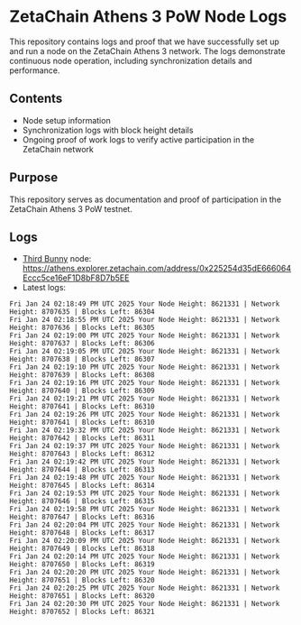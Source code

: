 # ZetaChain Athens 3 PoW Node Logs
This repository contains logs and proof that we have successfully set up and run a node on the ZetaChain Athens 3 network. The logs demonstrate continuous node operation, including synchronization details and performance.

## Contents
- Node setup information
- Synchronization logs with block height details
- Ongoing proof of work logs to verify active participation in the ZetaChain network

## Purpose
This repository serves as documentation and proof of participation in the ZetaChain Athens 3 PoW testnet.

## Logs

- [Third Bunny](https://thirdbunny.xyz/) node: https://athens.explorer.zetachain.com/address/0x225254d35dE666064Eccc5ce16eF1D8bF8D7b5EE
- Latest logs:
```
Fri Jan 24 02:18:49 PM UTC 2025 Your Node Height: 8621331 | Network Height: 8707635 | Blocks Left: 86304
Fri Jan 24 02:18:55 PM UTC 2025 Your Node Height: 8621331 | Network Height: 8707636 | Blocks Left: 86305
Fri Jan 24 02:19:00 PM UTC 2025 Your Node Height: 8621331 | Network Height: 8707637 | Blocks Left: 86306
Fri Jan 24 02:19:05 PM UTC 2025 Your Node Height: 8621331 | Network Height: 8707638 | Blocks Left: 86307
Fri Jan 24 02:19:10 PM UTC 2025 Your Node Height: 8621331 | Network Height: 8707639 | Blocks Left: 86308
Fri Jan 24 02:19:16 PM UTC 2025 Your Node Height: 8621331 | Network Height: 8707640 | Blocks Left: 86309
Fri Jan 24 02:19:21 PM UTC 2025 Your Node Height: 8621331 | Network Height: 8707641 | Blocks Left: 86310
Fri Jan 24 02:19:26 PM UTC 2025 Your Node Height: 8621331 | Network Height: 8707641 | Blocks Left: 86310
Fri Jan 24 02:19:32 PM UTC 2025 Your Node Height: 8621331 | Network Height: 8707642 | Blocks Left: 86311
Fri Jan 24 02:19:37 PM UTC 2025 Your Node Height: 8621331 | Network Height: 8707643 | Blocks Left: 86312
Fri Jan 24 02:19:42 PM UTC 2025 Your Node Height: 8621331 | Network Height: 8707644 | Blocks Left: 86313
Fri Jan 24 02:19:48 PM UTC 2025 Your Node Height: 8621331 | Network Height: 8707645 | Blocks Left: 86314
Fri Jan 24 02:19:53 PM UTC 2025 Your Node Height: 8621331 | Network Height: 8707646 | Blocks Left: 86315
Fri Jan 24 02:19:58 PM UTC 2025 Your Node Height: 8621331 | Network Height: 8707647 | Blocks Left: 86316
Fri Jan 24 02:20:04 PM UTC 2025 Your Node Height: 8621331 | Network Height: 8707648 | Blocks Left: 86317
Fri Jan 24 02:20:09 PM UTC 2025 Your Node Height: 8621331 | Network Height: 8707649 | Blocks Left: 86318
Fri Jan 24 02:20:14 PM UTC 2025 Your Node Height: 8621331 | Network Height: 8707650 | Blocks Left: 86319
Fri Jan 24 02:20:20 PM UTC 2025 Your Node Height: 8621331 | Network Height: 8707651 | Blocks Left: 86320
Fri Jan 24 02:20:25 PM UTC 2025 Your Node Height: 8621331 | Network Height: 8707651 | Blocks Left: 86320
Fri Jan 24 02:20:30 PM UTC 2025 Your Node Height: 8621331 | Network Height: 8707652 | Blocks Left: 86321
```
